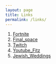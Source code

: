 ```yaml
---
layout: page
title: Links
permalink: /links/
---
```


1. [Fortnite][fortnite]
2. [Final_space][final_space]
3. [Twitch][twitch]
4. [Youtube_Fitz][youtube_fits]
5. [Jewish_Weddings][jewish_weddings]

[fortnite]: https://www.epicgames.com/site/en-US/home
[final_space]: http://www.tbs.com/shows/final-space
[twitch]: https://www.twitch.tv/
[youtube_fits]: https://www.youtube.com/fitz
[jewish_weddings]: https://www.theknot.com/content/jewish-wedding-ceremony-rituals
